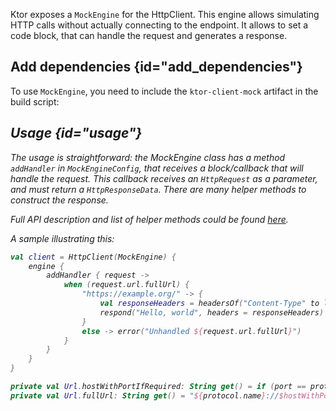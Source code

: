 [//]: # (title: Testing)

<include src="lib.xml" include-id="outdated_warning"/>

Ktor exposes a `MockEngine` for the HttpClient. This engine allows simulating HTTP calls without actually connecting to the endpoint. It allows to set a code block, that can handle the request and generates a response.

## Add dependencies {id="add_dependencies"}
To use `MockEngine`, you need to include the `ktor-client-mock` artifact in the build script:

<var name="artifact_name" value="ktor-client-mock"/>
<include src="lib.xml" include-id="add_ktor_artifact_testing"/>


## Usage {id="usage"}

The usage is straightforward: the MockEngine class has a method `addHandler` in `MockEngineConfig`, that receives a block/callback that will handle the request. This callback receives an `HttpRequest` as a parameter, and must return a `HttpResponseData`. There are many helper methods to construct the response.

Full API description and list of helper methods could be found [here](https://api.ktor.io/ktor-client/ktor-client-mock/ktor-client-mock/io.ktor.client.engine.mock/index.html).

A sample illustrating this:

```kotlin
val client = HttpClient(MockEngine) {
    engine {
        addHandler { request ->
            when (request.url.fullUrl) {
                "https://example.org/" -> {
                    val responseHeaders = headersOf("Content-Type" to listOf(ContentType.Text.Plain.toString()))
                    respond("Hello, world", headers = responseHeaders)
                }
                else -> error("Unhandled ${request.url.fullUrl}")
            }
        }
    }
}

private val Url.hostWithPortIfRequired: String get() = if (port == protocol.defaultPort) host else hostWithPort
private val Url.fullUrl: String get() = "${protocol.name}://$hostWithPortIfRequired$fullPath"
```